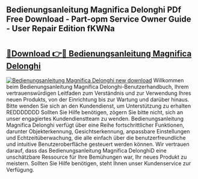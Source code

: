 ## Bedienungsanleitung Magnifica Delonghi PDf Free Download - Part-opm Service Owner Guide - User Repair Edition fKWNa

# <h2><a href="http://df0tiz.blite.top/?on=Bedienungsanleitung+Magnifica+Delonghi">🔗Download 👉🔴 Bedienungsanleitung Magnifica Delonghi</a></h2>

[![Bedienungsanleitung Magnifica Delonghi new download](https://i.imgur.com/lujVjoI.png)](http://df0tiz.blite.top/?on=Bedienungsanleitung+Magnifica+Delonghi)
Willkommen beim Bedienungsanleitung Magnifica Delonghi-Benutzerhandbuch, Ihrem vertrauenswürdigen Leitfaden zum Verständnis und zur Verwendung Ihres neuen Produkts, von der Einrichtung bis zur Wartung und darüber hinaus. Bitte wenden Sie sich an den Kundendienst, um Unterstützung zu erhalten REDDDDDDD Sollten Sie Hilfe benötigen, zögern Sie bitte nicht, sich an unser engagiertes Kundendienstteam zu wenden. Bedienungsanleitung Magnifica Delonghi verfügt über eine Reihe fortschrittlicher Funktionen, darunter Objekterkennung, Gesichtserkennung, anpassbare Einstellungen und Echtzeitüberwachung, die alle einfach über die benutzerfreundliche und intuitive Benutzeroberfläche gesteuert werden können. Wir vertrauen darauf, dass das Bedienungsanleitung Magnifica DelonghiD eine unschätzbare Ressource für Ihre Bemühungen war, Ihr neues Produkt zu meistern. Sollten Sie Hilfe benötigen, steht Ihnen unser Kundenservice zur Verfügung.

